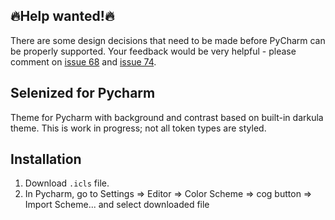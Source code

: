 🔥Help wanted!🔥
--------------

There are some design decisions that need to be made before PyCharm can be
properly supported. Your feedback would be very helpful - please comment on
[issue 68](https://github.com/jan-warchol/selenized/issues/68) and
[issue 74](https://github.com/jan-warchol/selenized/issues/74).

Selenized for Pycharm
---------------------

Theme for Pycharm with background and contrast based on built-in darkula theme.
This is work in progress; not all token types are styled.

Installation
------------

1. Download `.icls` file.
1. In Pycharm, go to Settings => Editor => Color Scheme => cog button => Import
   Scheme... and select downloaded file
